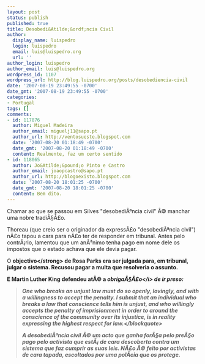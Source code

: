 ```yaml
---
layout: post
status: publish
published: true
title: Desobedi&Atilde;&ordf;ncia Civil
author:
  display_name: luispedro
  login: luispedro
  email: luis@luispedro.org
  url: ''
author_login: luispedro
author_email: luis@luispedro.org
wordpress_id: 1107
wordpress_url: http://blog.luispedro.org/posts/desobediencia-civil
date: '2007-08-19 23:49:55 -0700'
date_gmt: '2007-08-19 23:49:55 -0700'
categories:
- Portugal
tags: []
comments:
- id: 117876
  author: Miguel Madeira
  author_email: miguelj11@sapo.pt
  author_url: http://ventosueste.blogspot.com
  date: '2007-08-20 01:18:49 -0700'
  date_gmt: '2007-08-20 01:18:49 -0700'
  content: Realmente, faz um certo sentido
- id: 118065
  author: Jo&Atilde;&pound;o Pinto e Castro
  author_email: joaopcastro@sapo.pt
  author_url: http://blogoexisto.blogspot.com
  date: '2007-08-20 18:01:25 -0700'
  date_gmt: '2007-08-20 18:01:25 -0700'
  content: Bem dito.
---
```

<p>Chamar ao que se passou em Silves "desobedi&Atilde;&ordf;ncia civil" &Atilde;&copy; manchar uma nobre tradi&Atilde;&sect;&Atilde;&pound;o.</p>
<p>Thoreau (que creio ser o originador da express&Atilde;&pound;o "desobedi&Atilde;&ordf;ncia civil") n&Atilde;&pound;o tapou a cara para n&Atilde;&pound;o ter de responder em tribunal. Antes pelo contr&Atilde;&iexcl;rio, lamentou que um an&Atilde;&sup3;nimo tenha pago em nome dele os impostos que o estado achava que ele devia pagar.</p>
<p>O <strong>objectivo<&#47;strong> de Rosa Parks era ser julgada para, em tribunal, julgar o sistema. Recusou pagar a multa que resolveria o assunto.</p>
<p>E Martin Luther King defendeu at&Atilde;&copy; a <i>obriga&Atilde;&sect;&Atilde;&pound;o<&#47;i> de ir preso:</p>
<blockquote><p>One who breaks an unjust law must do so openly, lovingly, and with a willingness to accept the penalty. I submit that an individual who breaks a law that conscience tells him is unjust, and who willingly accepts the penalty of imprisionment in order to around the conscience of the community over its injustice, is in reality expressing the highest respect for law.<&#47;blockquote></p>
<p>A desobedi&Atilde;&ordf;ncia civil &Atilde;&copy; um acto que ganha for&Atilde;&sect;a pelo pre&Atilde;&sect;o pago pelo activista que est&Atilde;&iexcl; de cara descoberta contra um sistema que faz cumprir as suas leis. N&Atilde;&pound;o &Atilde;&copy; feito por activistas de cara tapada, escoltados por uma pol&Atilde;&shy;cia que os protege.</p>
